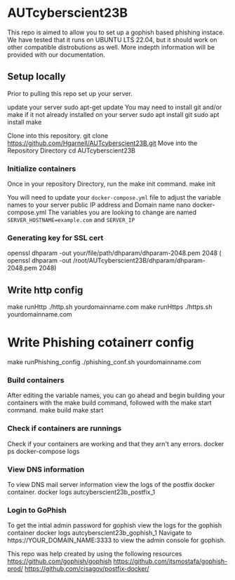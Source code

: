# AUTcyberscient23B
This repo is aimed to allow you to set up a gophish based phishing instace. 
We have tested that it runs on UBUNTU LTS 22.04, but it should work on other compatible distrobutions as well.
More indepth information will be provided with our documentation.

## Setup locally
Prior to pulling this repo set up your server.

update your server
 sudo apt-get update
You may need to install git and/or make if it not already installed on your server
 sudo apt install git
 sudo apt install make

Clone into this repository.
 git clone https://github.com/Hgarnell/AUTcyberscient23B.git
Move into the Repository Directory
 cd AUTcyberscient23B

### Initialize containers
Once in your repository Directory, run the make init command.
    make init

You will need to update your `docker-compose.yml` file to adjust the variable names to your server public IP address and Domain name
    nano docker-compose.yml
The variables you are looking to change are named `SERVER_HOSTNAME=example.com` and `SERVER_IP`

### Generating key for SSL cert
openssl dhparam -out your/file/path/dhparam/dhparam-2048.pem 2048 ( openssl dhparam -out /root/AUTcyberscient23B/dhparam/dhparam-2048.pem 2048)

## Write http config 
make  runHttp
./http.sh yourdomainname.com
make  runHttps
./https.sh yourdomainname.com

# Write Phishing cotainerr config 
make  runPhishing_config
./phishing_conf.sh yourdomainname.com




### Build containers
After editing the variable names, you can go ahead and begin building your containers with the make build command, followed with the make start command.
    make build
    make start




### Check if containers are runnings
Check if your containers are working and that they arn't any errors.
    docker ps
    docker-compose logs

### View DNS information
To view DNS mail server information view the logs of the postfix docker container.
    docker logs autcyberscient23b_postfix_1 

### Login to GoPhish
To get the intial admin password for gophish view the logs for the gophish container
    docker logs autcyberscient23b_gophish_1 
Navigate to https://YOUR_DOMAIN_NAME:3333 to view the admin console for gophish.

    

This repo was help created by using the following resources
https://github.com/gophish/gophish
https://github.com/itsmostafa/gophish-prod/
https://github.com/cisagov/postfix-docker/
